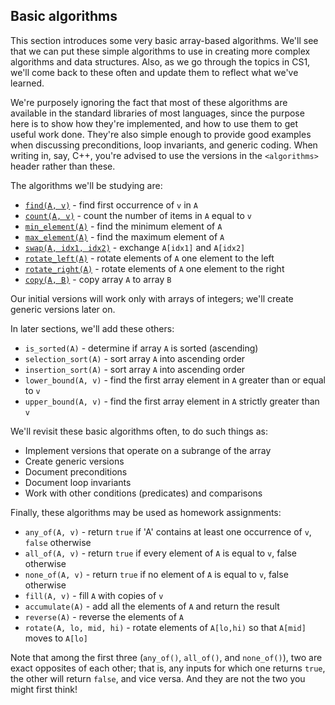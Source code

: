 ## Basic algorithms

This section introduces some very basic array-based algorithms.
We'll see that we can put these simple algorithms to use in creating
more complex algorithms and data structures.
Also, as we go through the topics in CS1, we'll come back to these often
and update them to reflect what we've learned.

We're purposely ignoring the fact that most of these algorithms are available
in the standard libraries of most languages,
since the purpose here is to show how they're implemented,
and how to use them to get useful work done.
They're also simple enough to provide good examples when discussing preconditions,
loop invariants, and generic coding.
When writing in, say, C++, you're advised to use the versions
in the `<algorithms>` header rather than these.

The algorithms we'll be studying are:
* [`find(A, v)`](../algorithms/find.md) - find first occurrence of `v` in `A`
* [`count(A, v)`](../algorithms/count.md) - count the number of items in `A` equal to `v`
* [`min_element(A)`](../algorithms/min-element.md) - find the minimum element of `A`
* [`max_element(A)`](../algorithms/max-element.md) - find the maximum element of `A`
* [`swap(A, idx1, idx2)`](../algorithms/swap.md) - exchange `A[idx1]` and `A[idx2]`
* [`rotate_left(A)`](../algorithms/rotate-left.md) - rotate elements of `A` one element to the left
* [`rotate_right(A)`](../algorithms/rotate-right.md) - rotate elements of `A` one element to the right
* [`copy(A, B)`](../algorithms/copy.md) - copy array `A` to array `B`

Our initial versions will work only with arrays of integers; we'll create generic versions later on.

In later sections, we'll add these others:
* `is_sorted(A)` - determine if array `A` is sorted (ascending)
* `selection_sort(A)` - sort array `A` into ascending order
* `insertion_sort(A)` - sort array `A` into ascending order
* `lower_bound(A, v)` - find the first array element in `A` greater than or equal to `v`
* `upper_bound(A, v)` - find the first array element in `A` strictly greater than `v`

We'll revisit these basic algorithms often, to do such things as:
* Implement versions that operate on a subrange of the array
* Create generic versions
* Document preconditions
* Document loop invariants
* Work with other conditions (predicates) and comparisons

Finally, these algorithms may be used as homework assignments:
* `any_of(A, v)` - return `true` if 'A' contains at least one occurrence of `v`, `false` otherwise
* `all_of(A, v)` - return `true` if every element of `A` is equal to `v`, false otherwise
* `none_of(A, v)` - return `true` if no element of `A` is equal to `v`, false otherwise
* `fill(A, v)` - fill `A` with copies of `v`
* `accumulate(A)` - add all the elements of `A` and return the result
* `reverse(A)` - reverse the elements of `A`
* `rotate(A, lo, mid, hi)` - rotate elements of `A[lo,hi)` so that `A[mid]` moves to `A[lo]`

Note that among the first three (`any_of()`, `all_of()`, and `none_of()`),
two are exact opposites of each other;
that is, any inputs for which one returns `true`,
the other will return `false`, and vice versa.
And they are not the two you might first think!
